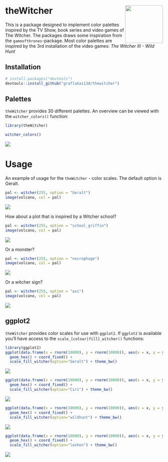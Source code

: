 
<!-- README.md is generated from README.Rmd. Please edit that file -->

# theWitcher <img src="man/figures/logo.png" align="right" width="120" />

This is a package designed to implement color palettes inspired by the
TV Show, book series and video games of The Witcher. The packages draws
some inspiration from the `gameofthrones`-package. Most color palettes
are inspired by the 3rd installation of the video games: *The Witcher
III - Wild Hunt*

## Installation

``` r
# install.packages("devtools")
devtools::install_github("graflukas138/thewitcher")
```

## Palettes

`theWitcher` provides 30 different palettes. An overview can be viewed
with the `witcher_colors()` function:

``` r
library(theWitcher)

witcher_colors()
```

![](man/figures/README-unnamed-chunk-3-1.png)<!-- -->

# Usage

An example of usage for the `theWitcher` - color scales. The default
option is Geralt.

``` r
pal <- witcher(255, option = "Geralt")
image(volcano, col = pal)
```

![](man/figures/README-unnamed-chunk-4-1.png)<!-- -->

How about a plot that is inspired by a Witcher school?

``` r
pal <- witcher(255, option = "school_griffin")
image(volcano, col = pal)
```

![](man/figures/README-unnamed-chunk-5-1.png)<!-- -->

Or a monster?

``` r
pal <- witcher(255, option = "necrophage")
image(volcano, col = pal)
```

![](man/figures/README-unnamed-chunk-6-1.png)<!-- -->

Or a witcher sign?

``` r
pal <- witcher(255, option = "axi")
image(volcano, col = pal)
```

![](man/figures/README-unnamed-chunk-7-1.png)<!-- -->

## ggplot2

`theWitcher` provides color scales for use with `ggplot2`. If `ggplot2`
is available you’ll have access to the `scale_[colour|fill]_witcher()`
functions:

``` r
library(ggplot2)
ggplot(data.frame(x = rnorm(10000), y = rnorm(10000)), aes(x = x, y = y)) +
  geom_hex() + coord_fixed() +
  scale_fill_witcher(option="Geralt") + theme_bw()
```

![](man/figures/README-unnamed-chunk-8-1.png)<!-- -->

``` r
ggplot(data.frame(x = rnorm(10000), y = rnorm(10000)), aes(x = x, y = y)) +
  geom_hex() + coord_fixed() +
  scale_fill_witcher(option="Ciri") + theme_bw()
```

![](man/figures/README-unnamed-chunk-9-1.png)<!-- -->

``` r
ggplot(data.frame(x = rnorm(10000), y = rnorm(10000)), aes(x = x, y = y)) +
  geom_hex() + coord_fixed() +
  scale_fill_witcher(option="wildhunt") + theme_bw()
```

![](man/figures/README-unnamed-chunk-10-1.png)<!-- -->

``` r
ggplot(data.frame(x = rnorm(10000), y = rnorm(10000)), aes(x = x, y = y)) +
  geom_hex() + coord_fixed() +
  scale_fill_witcher(option="leshen") + theme_bw()
```

![](man/figures/README-unnamed-chunk-11-1.png)<!-- -->
